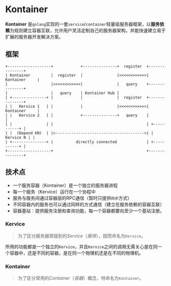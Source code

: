 # Kontainer

**Kontainer** 是`golang`实现的一套`service`/`container`轻量级服务器框架，以**服务依赖**为规则建立容器互联，允许用户灵活定制自己的服务器架构，并能快速建立易于扩展的服务器开发解决方案。

## 框架

    +-------------------+            +---------------+  register  +---------------+
    | Kontainer         |  register  |               |<<<<<<>>>>>>| Kontainer     |
    |                   |<<<<<<>>>>>>|               |   query    +---------------+
    |                   |   query    | Kontainer Hub |
    | +---------------+ |            |               |  register  +---------------+
    | |   Kervice 1   | |            |               |<<<<<<>>>>>>| Kontainer     |
    | |   Kervice 2   | |            +---------------+   query    |               |
    | |               | |                                         | +-----------+ |
    | |  (Depend KN)  | |<--------------------------------------->| | Kervice N | |
    | +---------------+ |          directly connected             | +-----------+ |
    +-------------------+                                         +---------------+

## 技术点

* 一个服务容器（Kontainer）是一个独立的服务器进程
* 每一个服务（Kervice）运行在一个协程中
* 服务与服务间通过容器层的RPC通信（暂时只提供`同步`方式）
* 不同容器内的服务也可以通过同样的方式通信（建立在服务依赖的容器互联）
* 容器基站：提供服务注册和查询功能，每一个容器都要向至少一个基站注册。

### Kervice

> 为了区分服务器常提到的*Service*（*服务*），因而命名为`Kervice`。

所用的功能都是一个独立的`Kervice`，并且`Kervice`之间的调用无需关心是在同一个容器中，还是不同的容器，是在同一个物理机还是在不同的物理机。

### Kontainer

> 为了区分常用的*Container*（*容器*）概念，特命名为`Kontainer`。